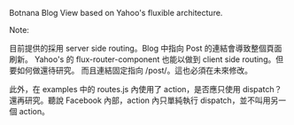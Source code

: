 Botnana Blog View based on Yahoo's fluxible architecture.

Note:

目前提供的採用 server side routing。Blog 中指向 Post 的連結會導致整個頁面刷新。
Yahoo's 的 flux-router-component 也能以做到 client side routing。但要如何做還待研究。
而且連結固定指向 /post/。這也必須在未來修改。

此外，在 examples 中的 routes.js 內使用了 action，是否應只使用 dispatch？還再研究。聽說 Facebook 內部，action 內只單純執行 dispatch，並不叫用另一個 action。
